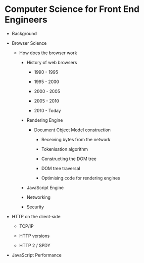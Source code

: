# Computer Science for Front End Engineers

* Background

* Browser Science

  * How does the browser work

    * History of web browsers

      * 1990 - 1995

      * 1995 - 2000

      * 2000 - 2005

      * 2005 - 2010

      * 2010 - Today

    * Rendering Engine

      * Document Object Model construction

        * Receiving bytes from the network

        * Tokenisation algorithm

        * Constructing the DOM tree

        * DOM tree traversal

        * Optimising code for rendering engines

    * JavaScript Engine

    * Networking 

    * Security

* HTTP on the client-side

  * TCP/IP

  * HTTP versions

  * HTTP 2 / SPDY

* JavaScript Performance



